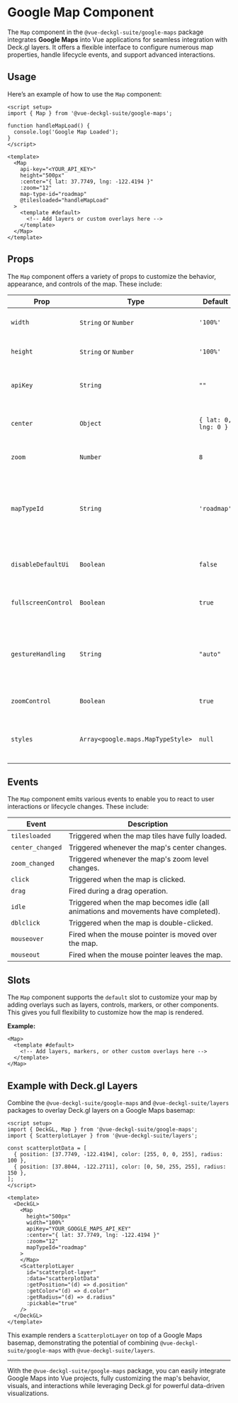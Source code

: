 <script setup>
import { Map } from '@vue-deckgl-suite/google-maps';

const GOOGLE_KEY = import.meta.env.VITE_GOOGLE_MAPS_KEY;

function handleMapLoad() {
  console.log('Google Map Loaded');
}
</script>


# Google Map Component

The `Map` component in the `@vue-deckgl-suite/google-maps` package integrates **Google Maps** into Vue applications for seamless integration with Deck.gl layers. It offers a flexible interface to configure numerous map properties, handle lifecycle events, and support advanced interactions.

## Usage

Here’s an example of how to use the `Map` component:

```vue
<script setup>
import { Map } from '@vue-deckgl-suite/google-maps';

function handleMapLoad() {
  console.log('Google Map Loaded');
}
</script>

<template>
  <Map
    api-key="<YOUR_API_KEY>"
    height="500px"
    :center="{ lat: 37.7749, lng: -122.4194 }"
    :zoom="12"
    map-type-id="roadmap"
    @tilesloaded="handleMapLoad"
  >
    <template #default>
      <!-- Add layers or custom overlays here -->
    </template>
  </Map>
</template>
```
<ClientOnly>
    <Map
    :api-key="GOOGLE_KEY"
    height="500px"
    :center="{ lat: 37.7749, lng: -122.4194 }"
    :zoom="12"
    map-type-id="roadmap"
    @tilesloaded="handleMapLoad"
  >
    <template #default>
      <!-- Add layers or custom overlays here -->
    </template>
  </Map>
</ClientOnly>


## Props

The `Map` component offers a variety of props to customize the behavior, appearance, and controls of the map. These include:

| Prop                  | Type                                       | Default          | Description                                                                                  |
|-----------------------|--------------------------------------------|------------------|----------------------------------------------------------------------------------------------|
| `width`               | `String` or `Number`                      | `'100%'`         | The width of the map container.                                                              |
| `height`              | `String` or `Number`                      | `'100%'`         | The height of the map container.                                                             |
| `apiKey`              | `String`                                  | `""`             | Your Google Maps API key for initializing the map.                                           |
| `center`              | `Object`                                  | `{ lat: 0, lng: 0 }` | The initial geographical center of the map.                                                  |
| `zoom`                | `Number`                                  | `8`              | The initial zoom level of the map.                                                           |
| `mapTypeId`           | `String`                                  | `'roadmap'`      | Defines the map's type. Acceptable values: `roadmap`, `satellite`, `hybrid`, `terrain`.      |
| `disableDefaultUi`    | `Boolean`                                 | `false`          | Whether to disable all default map controls.                                                 |
| `fullscreenControl`   | `Boolean`                                 | `true`           | Enables or disables the fullscreen control.                                                  |
| `gestureHandling`     | `String`                                  | `"auto"`         | Defines how the map handles gestures (e.g., `cooperative`, `greedy`, `none`, `auto`).        |
| `zoomControl`         | `Boolean`                                 | `true`           | Enables or disables the zoom control.                                                        |
| `styles`              | `Array<google.maps.MapTypeStyle>`         | `null`           | Custom styles for the map (e.g., aesthetic map customization).                               |


## Events

The `Map` component emits various events to enable you to react to user interactions or lifecycle changes. These include:

| Event                     | Description                                                                                 |
|---------------------------|---------------------------------------------------------------------------------------------|
| `tilesloaded`             | Triggered when the map tiles have fully loaded.                                             |
| `center_changed`          | Triggered whenever the map's center changes.                                                |
| `zoom_changed`            | Triggered whenever the map's zoom level changes.                                            |
| `click`                   | Triggered when the map is clicked.                                                          |
| `drag`                    | Fired during a drag operation.                                                              |
| `idle`                    | Triggered when the map becomes idle (all animations and movements have completed).          |
| `dblclick`                | Triggered when the map is double-clicked.                                                   |
| `mouseover`               | Fired when the mouse pointer is moved over the map.                                         |
| `mouseout`                | Fired when the mouse pointer leaves the map.                                                |


## Slots

The `Map` component supports the `default` slot to customize your map by adding overlays such as layers, controls, markers, or other components. This gives you full flexibility to customize how the map is rendered.

**Example:**
```vue
<Map>
  <template #default>
    <!-- Add layers, markers, or other custom overlays here -->
  </template>
</Map>
```


## Example with Deck.gl Layers

Combine the `@vue-deckgl-suite/google-maps` and `@vue-deckgl-suite/layers` packages to overlay Deck.gl layers on a Google Maps basemap:

```vue
<script setup>
import { DeckGL, Map } from '@vue-deckgl-suite/google-maps';
import { ScatterplotLayer } from '@vue-deckgl-suite/layers';

const scatterplotData = [
  { position: [37.7749, -122.4194], color: [255, 0, 0, 255], radius: 100 },
  { position: [37.8044, -122.2711], color: [0, 50, 255, 255], radius: 150 },
];
</script>

<template>
  <DeckGL>
    <Map
      height="500px"
      width="100%"
      apiKey="YOUR_GOOGLE_MAPS_API_KEY"
      :center="{ lat: 37.7749, lng: -122.4194 }"
      :zoom="12"
      mapTypeId="roadmap"
    >
    </Map>
    <ScatterplotLayer
      id="scatterplot-layer"
      :data="scatterplotData"
      :getPosition="(d) => d.position"
      :getColor="(d) => d.color"
      :getRadius="(d) => d.radius"
      :pickable="true"
    />
  </DeckGL>
</template>
```

This example renders a `ScatterplotLayer` on top of a Google Maps basemap, demonstrating the potential of combining `@vue-deckgl-suite/google-maps` with `@vue-deckgl-suite/layers`.

---

With the `@vue-deckgl-suite/google-maps` package, you can easily integrate Google Maps into Vue projects, fully customizing the map's behavior, visuals, and interactions while leveraging Deck.gl for powerful data-driven visualizations.